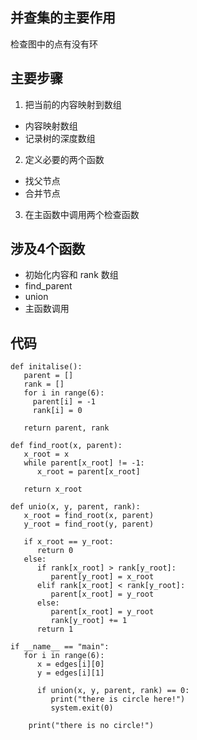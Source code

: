 ## 并查集的主要作用
检查图中的点有没有环

## 主要步骤
1. 把当前的内容映射到数组
+ 内容映射数组
+ 记录树的深度数组
2. 定义必要的两个函数
+ 找父节点
+ 合并节点
3. 在主函数中调用两个检查函数


## 涉及4个函数
+ 初始化内容和 rank 数组
+ find_parent
+ union
+ 主函数调用


## 代码
```
def initalise():
   parent = []
   rank = []
   for i in range(6):
     parent[i] = -1
     rank[i] = 0
     
   return parent, rank
```
```
def find_root(x, parent):
   x_root = x
   while parent[x_root] != -1:
      x_root = parent[x_root]
   
   return x_root
```
```
def unio(x, y, parent, rank):
   x_root = find_root(x, parent)
   y_root = find_root(y, parent)
   
   if x_root == y_root:
      return 0
   else:
      if rank[x_root] > rank[y_root]:
         parent[y_root] = x_root
      elif rank[x_root] < rank[y_root]:
         parent[x_root] = y_root
      else:
         parent[x_root] = y_root
         rank[y_root] += 1
      return 1
```
```
if __name__ == "main":
   for i in range(6):
      x = edges[i][0]
      y = edges[i][1]
      
      if union(x, y, parent, rank) == 0:
         print("there is circle here!")
         system.exit(0)
    
    print("there is no circle!")
```
